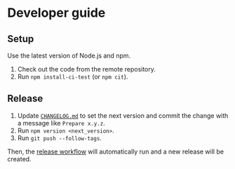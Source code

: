 # Developer guide

## Setup

Use the latest version of Node.js and npm.

1. Check out the code from the remote repository.
2. Run `npm install-ci-test` (or `npm cit`).

## Release

1. Update [`CHANGELOG.md`](CHANGELOG.md) to set the next version and commit the change with a message like `Prepare x.y.z`.
2. Run `npm version <next_version>`.
3. Run `git push --follow-tags`.

Then, the [release workflow](.github/workflows/release.yml) will automatically run and a new release will be created.
